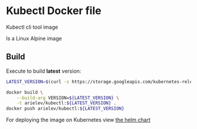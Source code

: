 Kubectl Docker file
===================

Kubectl cli tool image

Is a Linux Alpine image

Build
-----
Execute to build **latest** version:  
```bash
LATEST_VERSION=$(curl -s https://storage.googleapis.com/kubernetes-release/release/stable.txt)

docker build \
    --build-arg VERSION=${LATEST_VERSION} \
    -t arielev/kubectl:${LATEST_VERSION} .
docker push arielev/kubectl:${LATEST_VERSION}
```

For deploying the image on Kubernetes view [the helm chart](https://github.com/ArieLevs/Kubernetes-Helm-Charts/tree/master/charts/mosquitto)
